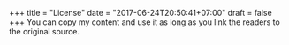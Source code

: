 +++
title = "License"
date = "2017-06-24T20:50:41+07:00"
draft = false
+++
You can copy my content and use it as long as you link the readers to the original source.
